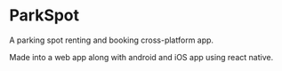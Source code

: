 # ParkSpot
A parking spot renting and booking cross-platform app.

Made into a web app along with android and iOS app using react native.

